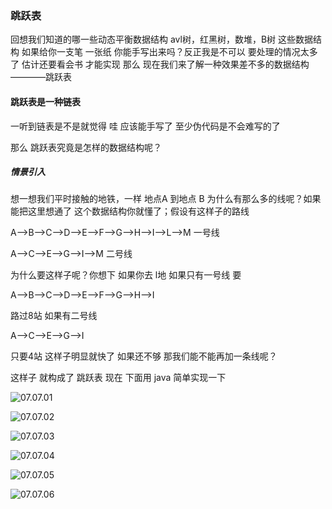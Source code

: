 ### 跳跃表

回想我们知道的哪一些动态平衡数据结构 avl树，红黑树，数堆，B树 这些数据结构 如果给你一支笔 一张纸 你能手写出来吗？反正我是不可以 要处理的情况太多了 估计还要看会书 才能实现 那么 现在我们来了解一种效果差不多的数据结构————跳跃表 

#### 跳跃表是一种链表

 一听到链表是不是就觉得 哇 应该能手写了 至少伪代码是不会难写的了

那么 跳跃表究竟是怎样的数据结构呢？

##### 情景引入

想一想我们平时接触的地铁，一样 地点A 到地点 B 为什么有那么多的线呢？如果能把这里想通了 这个数据结构你就懂了；假设有这样子的路线

A—>B—>C—>D—>E—>F—>G—>H—>I—>L—>M  一号线



A—>C—>E—>G—>I—>M						二号线

为什么要这样子呢？你想下 如果你去 l地 如果只有一号线 要

A—>B—>C—>D—>E—>F—>G—>H—>I

路过8站 如果有二号线 

A—>C—>E—>G—>I

只要4站 这样子明显就快了 如果还不够 那我们能不能再加一条线呢？

这样子 就构成了 跳跃表 现在 下面用 java 简单实现一下

![07.07.01](/Users/mac/Desktop/Github/null-zxm.git.io/img/07.07.02.png)

![07.07.02](/Users/mac/Desktop/Github/null-zxm.git.io/img/07.07.02.png)

![07.07.03](/Users/mac/Desktop/Github/null-zxm.git.io/img/07.07.03.png)

![07.07.04](/Users/mac/Desktop/Github/null-zxm.git.io/img/07.07.04.png)

![07.07.05](/Users/mac/Desktop/Github/null-zxm.git.io/img/07.07.05.png)

![07.07.06](/Users/mac/Desktop/Github/null-zxm.git.io/img/07.07.06.png)

